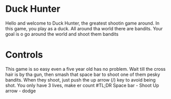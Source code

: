 # Duck Hunter
Hello and welcome to Duck Hunter, the greatest shootin game around. In this game, you play as a duck.
All around tha world there are bandits. Your goal is o go around the world and shoot them bandits
# Controls
This game is so easy even a five year old has no problem. Wait till the cross hair is by tha gun, then smash that space bar to shoot one of them pesky bandits.
When they shoot, just push the up arrow (/\) key to avoid being shot. You only have 3 lives, make er count
#TL;DR
Space bar - Shoot
Up arrow - dodge
